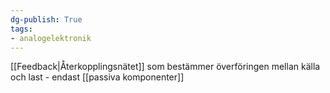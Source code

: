 ```yaml
---
dg-publish: True
tags: 
- analogelektronik
---
```

[[Feedback|Återkopplingsnätet]] som bestämmer överföringen mellan källa och last - endast [[passiva komponenter]]